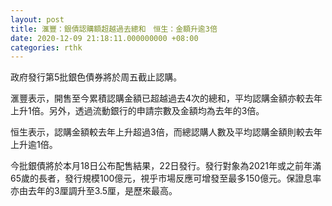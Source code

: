 ```yaml
---
layout: post
title: 滙豐：銀債認購額超越過去總和　恒生：金額升逾3倍
date: 2020-12-09 21:18:11.000000000 +08:00
categories: rthk
---
```


政府發行第5批銀色債券將於周五截止認購。

滙豐表示，開售至今累積認購金額已超越過去4次的總和，平均認購金額亦較去年上升1倍。另外，透過流動銀行的申請宗數及金額均為去年的3倍。

恒生表示，認購金額較去年上升超過3倍，而總認購人數及平均認購金額則較去年上升逾1倍。

今批銀債將於本月18日公布配售結果，22日發行。發行對象為2021年或之前年滿65歲的長者，發行規模100億元，視乎市場反應可增發至最多150億元。保證息率亦由去年的3厘調升至3.5厘，是歷來最高。

